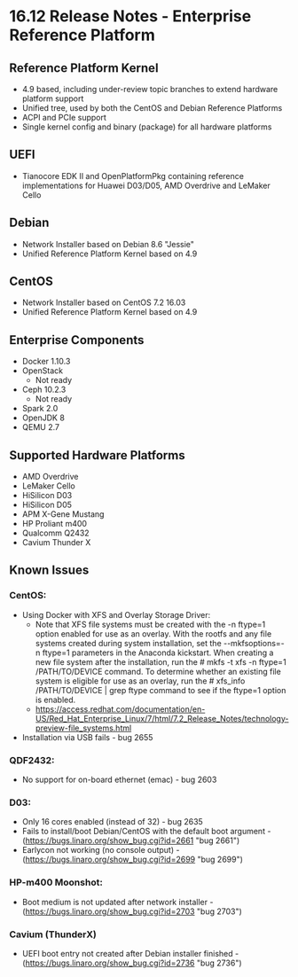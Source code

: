 # 16.12 Release Notes - Enterprise Reference Platform

## Reference Platform Kernel

- 4.9 based, including under-review topic branches to extend hardware platform support
- Unified tree, used by both the CentOS and Debian Reference Platforms
- ACPI and PCIe support
- Single kernel config and binary (package) for all hardware platforms

## UEFI

- Tianocore EDK II and OpenPlatformPkg containing reference implementations for Huawei D03/D05, AMD Overdrive and LeMaker Cello

## Debian

- Network Installer based on Debian 8.6 "Jessie"
- Unified Reference Platform Kernel based on 4.9

## CentOS

- Network Installer based on CentOS 7.2 16.03
- Unified Reference Platform Kernel based on 4.9

## Enterprise Components
- Docker 1.10.3
- OpenStack
   - Not ready
- Ceph 10.2.3
   - Not ready
- Spark 2.0
- OpenJDK 8
- QEMU 2.7

## Supported Hardware Platforms

- AMD Overdrive
- LeMaker Cello
- HiSilicon D03
- HiSilicon D05
- APM X-Gene Mustang
- HP Proliant m400
- Qualcomm Q2432
- Cavium Thunder X

## Known Issues

### CentOS:

- Using Docker with XFS and Overlay Storage Driver:
   - Note that XFS file systems must be created with the -n ftype=1 option enabled for use as an overlay. With the rootfs and any file systems created during system installation, set the --mkfsoptions=-n ftype=1 parameters in the Anaconda kickstart. When creating a new file system after the installation, run the # mkfs -t xfs -n ftype=1 /PATH/TO/DEVICE command. To determine whether an existing file system is eligible for use as an overlay, run the # xfs_info /PATH/TO/DEVICE | grep ftype command to see if the ftype=1 option is enabled.
   - https://access.redhat.com/documentation/en-US/Red_Hat_Enterprise_Linux/7/html/7.2_Release_Notes/technology-preview-file_systems.html
- Installation via USB fails - bug 2655

### QDF2432:

- No support for on-board ethernet (emac) - bug 2603

### D03:

- Only 16 cores enabled (instead of 32) - bug 2635
- Fails to install/boot Debian/CentOS with the default boot argument - (https://bugs.linaro.org/show_bug.cgi?id=2661 "bug 2661")
- Earlycon not working (no console output) - (https://bugs.linaro.org/show_bug.cgi?id=2699 "bug 2699")

### HP-m400 Moonshot:

- Boot medium is not updated after network installer - (https://bugs.linaro.org/show_bug.cgi?id=2703 "bug 2703")

### Cavium (ThunderX)

- UEFI boot entry not created after Debian installer finished - (https://bugs.linaro.org/show_bug.cgi?id=2736 "bug 2736") 

